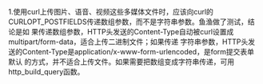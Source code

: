 1.使用curl上传图片、语音、视频这些多媒体文件时，应该向curl的CURLOPT_POSTFIELDS传递数组参数，而不是字符串参数。鱼渔做了测试，结论是如 果传递数组参数，HTTP头发送的Content-Type自动被curl设置成multipart/form-data，适合上传二进制文件；如果传递 字符串参数，HTTP头发送的Content-Type是application/x-www-form-urlencoded，是form提交表单默认 的方式，并不适合上传文件。如果需要把数组变成字符串传递，可用http_build_query函数。